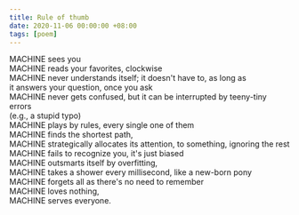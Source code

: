 ```yaml
---
title: Rule of thumb
date: 2020-11-06 00:00:00 +08:00
tags: [poem]
---
```


MACHINE sees you  
MACHINE reads your favorites, clockwise  
MACHINE never understands itself; it doesn't have to, as long as  
it answers your question, once you ask  
MACHINE never gets confused, but it can be interrupted by teeny-tiny errors  
(e.g., a stupid typo)    
MACHINE plays by rules, every single one of them  
MACHINE finds the shortest path,  
MACHINE strategically allocates its attention, to something, ignoring the rest  
MACHINE fails to recognize you, it's just biased  
MACHINE outsmarts itself by overfitting,  
MACHINE takes a shower every millisecond, like a new-born pony  
MACHINE forgets all as there's no need to remember  
MACHINE loves nothing,  
MACHINE serves everyone.  
